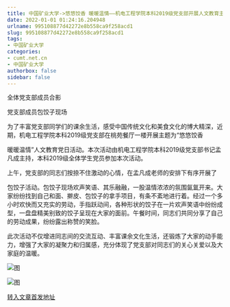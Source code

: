 ```yaml
---
title: 中国矿业大学->悠悠饺香 暖暖温情——机电工程学院本科2019级党支部开展人文教育主题党日活动 | cumt.net.cn
date: 2022-01-01 01:24:16.204948
urlname: 995108877d42272e8b558ca9f258acd1
slug: 995108877d42272e8b558ca9f258acd1
tags: 
- 中国矿业大学
categories:
- cumt.net.cn
- 中国矿业大学
authorbox: false
sidebar: false
---
```

  

全体党支部成员合影

党支部成员包饺子现场

为了丰富党支部同学们的课余生活，感受中国传统文化和美食文化的博大精深，近期，机电工程学院本科2019级党支部在桃苑餐厅一楼开展主题为“悠悠饺香

暖暖温情”人文教育党日活动。本次活动由机电工程学院本科2019级党支部书记孟凡成主持，本科2019级全体学生党员参加本次活动。

上午，党支部的同志们按捺不住激动的心情，在孟凡成老师的安排下有序开展了
<!--more-->
包饺子活动。包饺子现场欢声笑语、其乐融融，一股温情浓浓的氛围氤氲开来。大家纷纷找到自己和面、擀皮、包饺子的拿手项目，有条不紊地进行着。经过一个多小时欢快而又充实的劳动，手指跃动间，各种形状的饺子在一片欢声笑语中纷纷成型，一盘盘精美别致的饺子呈现在大家的面前。午餐时间，同志们共同分享了自己的劳动成果，纷纷露出称赞的笑脸。

此次活动不仅增进同志间的交流互动、丰富课余文化生活，还锻炼了大家的动手能力，增强了大家的凝聚力和归属感，充分体现了党支部对同志们的关心关爱以及大家庭的温暖。

![图](http://xwzx.cumt.edu.cn/_upload/article/images/79/d3/3b8b86cb47cd94fdbfbe1ef2dfad/7666de96-4669-4cdc-9f7e-a815882a513b.png)

![图](http://xwzx.cumt.edu.cn/_upload/article/images/79/d3/3b8b86cb47cd94fdbfbe1ef2dfad/cce8ee6d-6be8-4e90-ad51-1694b06bd2b5.jpg)

[转入文章首发地址](http://xwzx.cumt.edu.cn/62/0c/c523a614924/page.htm)